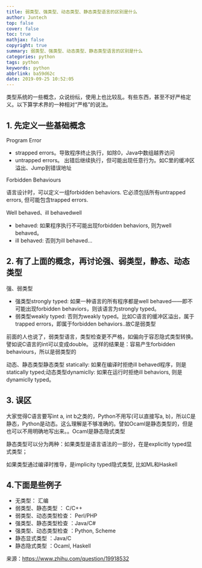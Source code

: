 ```yaml
---
title: 弱类型、强类型、动态类型、静态类型语言的区别是什么
author: Juntech
top: false
cover: false
toc: true
mathjax: false
copyright: true
summary: 弱类型、强类型、动态类型、静态类型语言的区别是什么
categories: python
tags: python
keywords: python
abbrlink: ba59d62c
date: 2019-09-25 10:52:05
---
```


类型系统的一些概念，众说纷纭，使用上也比较乱。有些东西，甚至不好严格定义。以下算学术界的一种相对“严格”的说法。

## 1.  先定义一些基础概念

Program Error

- strapped errors。导致程序终止执行，如除0，Java中数组越界访问
- untrapped errors。 出错后继续执行，但可能出现任意行为。如C里的缓冲区溢出、Jump到错误地址

Forbidden Behaviours  

语言设计时，可以定义一组forbidden behaviors. 它必须包括所有untrapped errors, 但可能包含trapped errors.

Well behaved、ill behavedwell

- behaved: 如果程序执行不可能出现forbidden behaviors, 则为well behaved。
- ill behaved: 否则为ill behaved...

## 2. 有了上面的概念，再讨论强、弱类型，静态、动态类型

强、弱类型

- 强类型strongly typed: 如果一种语言的所有程序都是well behaved——即不可能出现forbidden behaviors，则该语言为strongly typed。
- 弱类型weakly typed: 否则为weakly typed。比如C语言的缓冲区溢出，属于trapped errors，即属于forbidden behaviors..故C是弱类型

前面的人也说了，弱类型语言，类型检查更不严格，如偏向于容忍隐式类型转换。譬如说C语言的int可以变成double。 这样的结果是：容易产生forbidden behaviours，所以是弱类型的

动态、静态类型静态类型 statically: 如果在编译时拒绝ill behaved程序，则是statically typed;动态类型dynamiclly: 如果在运行时拒绝ill behaviors, 则是dynamiclly typed。

## 3. 误区

大家觉得C语言要写int a, int b之类的，Python不用写(可以直接写a, b)，所以C是静态，Python是动态。这么理解是不够准确的。譬如Ocaml是静态类型的，但是也可以不用明确地写出来。。Ocaml是静态隐式类型

静态类型可以分为两种：如果类型是语言语法的一部分，在是explicitly typed显式类型；

如果类型通过编译时推导，是implicity typed隐式类型, 比如ML和Haskell

## 4.下面是些例子

- 无类型： 汇编
- 弱类型、静态类型 ： C/C++
- 弱类型、动态类型检查： Perl/PHP
- 强类型、静态类型检查 ：Java/C#
- 强类型、动态类型检查 ：Python, Scheme
- 静态显式类型 ：Java/C
- 静态隐式类型 ：Ocaml, Haskell

来源：https://www.zhihu.com/question/19918532